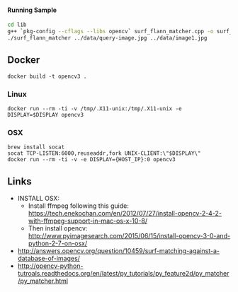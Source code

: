#### Running Sample

```bash
cd lib
g++ `pkg-config --cflags --libs opencv` surf_flann_matcher.cpp -o surf_flann_matcher
./surf_flann_matcher ../data/query-image.jpg ../data/image1.jpg
```
## Docker

    docker build -t opencv3 .

### Linux

    docker run --rm -ti -v /tmp/.X11-unix:/tmp/.X11-unix -e DISPLAY=$DISPLAY opencv3

### OSX

    brew install socat
    socat TCP-LISTEN:6000,reuseaddr,fork UNIX-CLIENT:\"$DISPLAY\"
    docker run --rm -ti -v -e DISPLAY={HOST_IP}:0 opencv3

## Links

* INSTALL OSX:
  * Install ffmpeg following this guide: https://tech.enekochan.com/en/2012/07/27/install-opencv-2-4-2-with-ffmpeg-support-in-mac-os-x-10-8/
  * Then install opencv: http://www.pyimagesearch.com/2015/06/15/install-opencv-3-0-and-python-2-7-on-osx/
* http://answers.opencv.org/question/10459/surf-matching-against-a-database-of-images/
* http://opencv-python-tutroals.readthedocs.org/en/latest/py_tutorials/py_feature2d/py_matcher/py_matcher.html
